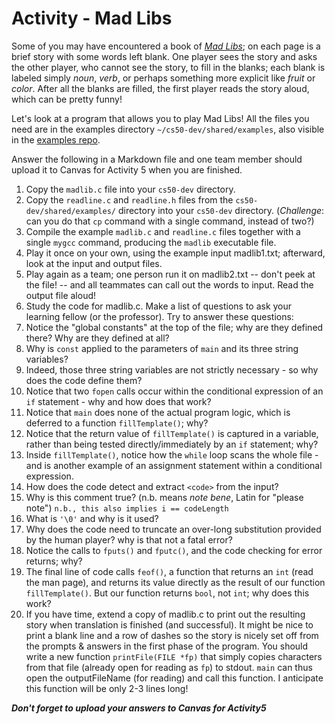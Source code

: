 # Activity - Mad Libs

Some of you may have encountered a book of [*Mad Libs*](https://www.madlibs.com); on each page is a brief story with some words left blank.
One player sees the story and asks the other player, who cannot see the story, to fill in the blanks; each blank is labeled simply *noun*, *verb*, or perhaps something more explicit like *fruit* or *color*.
After all the blanks are filled, the first player reads the story aloud, which can be pretty funny!

Let's look at a program that allows you to play Mad Libs!
All the files you need are in the examples directory `~/cs50-dev/shared/examples`,
also visible in the [examples repo](https://github.com/CS50DartmouthFA2025/examples).

Answer the following in a Markdown file and one team member should upload it to Canvas for Activity 5 when you are finished.

1. Copy the `madlib.c` file into your `cs50-dev` directory.
1. Copy the `readline.c` and `readline.h` files from the `cs50-dev/shared/examples/` directory into your `cs50-dev` directory. (_Challenge_: can you do that `cp` command with a single command, instead of two?)
1. Compile the example `madlib.c` and `readline.c` files together with a single `mygcc` command, producing the `madlib` executable file.
2. Play it once on your own, using the example input madlib1.txt; afterward, look at the input and output files.
2. Play again as a team; one person run it on madlib2.txt -- don't peek at the file! -- and all teammates can call out the words to input.  Read the output file aloud!
1. Study the code for madlib.c.
  Make a list of questions to ask your learning fellow (or the professor).
  Try to answer these questions:
  1. Notice the "global constants" at the top of the file; why are they defined there? Why are they defined at all?
  1. Why is `const` applied to the parameters of `main` and its three string variables?
  2. Indeed, those three string variables are not strictly necessary - so why does the code define them?
  3. Notice that two `fopen` calls occur within the conditional expression of an `if` statement - why and how does that work?
  4. Notice that `main` does none of the actual program logic, which is deferred to a function `fillTemplate()`; why?
  5. Notice that the return value of `fillTemplate()` is captured in a variable, rather than being tested directly/immediately by an `if` statement; why?
  6. Inside `fillTemplate()`, notice how the `while` loop scans the whole file - and is another example of an assignment statement within a conditional expression.
  7. How does the code detect and extract `<code>` from the input?
  8. Why is this comment true? (n.b. means *note bene*, Latin for "please note") `n.b., this also implies i == codeLength`
  9. What is `'\0'` and why is it used?
  10. Why does the code need to truncate an over-long substitution provided by the human player? why is that not a fatal error?
  11. Notice the calls to `fputs()` and `fputc()`, and the code checking for error returns; why?
  12. The final line of code calls `feof()`, a function that returns an `int` (read the man page), and returns its value directly as the result of our function `fillTemplate()`.  But our function returns `bool`, not `int`; why does this work?
1. If you have time, extend a copy of madlib.c to print out the resulting story when translation is finished (and successful).
  It might be nice to print a blank line and a row of dashes so the story is nicely set off from the prompts & answers in the first phase of the program.
  You should write a new function `printFile(FILE *fp)` that simply copies characters from that file (already open for reading as `fp`) to stdout.
  `main` can thus open the outputFileName (for reading) and call this function.
  I anticipate this function will be only 2-3 lines long!
  
  ***Don't forget to upload your answers to Canvas for Activity5***
